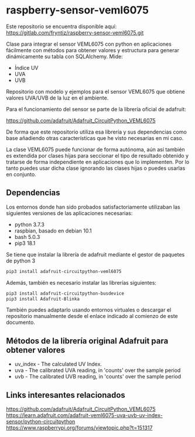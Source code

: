 # raspberry-sensor-veml6075

Este repositorio se encuentra disponible aquí:
https://gitlab.com/fryntiz/raspberry-sensor-veml6075.git

Clase para integrar el sensor VEML6075 con python en aplicaciones fácilmente con métodos para obtener valores y estructura para generar dinámicamente su tabla con SQLAlchemy. 
Mide:

- Índice UV
- UVA
- UVB

Repositorio con modelo y ejemplos para el sensor VEML6075 que obtiene valores
UVA/UVB de la luz en el ambiente.

Para el funcionamiento del sensor se parte de la librería oficial de adafruit:

https://github.com/adafruit/Adafruit_CircuitPython_VEML6075

De forma que este repositorio utiliza esa librería y sus dependencias como base
añadiendo otras características que he visto necesarias en mi caso.

La clase VEML6075 puede funcionar de forma autónoma, aún así también es
extendida por clases hijas para seccionar el tipo de resultado obtenido y
tratarse de forma independiente en aplicaciones que lo implementen. 
Por lo tanto puedes usar dicha clase ignorando las clases hijas o puedes
usarlas en conjunto.

## Dependencias

Los entornos donde han sido probados satisfactoriamente utilizaban las 
siguientes versiones de las aplicaciones necesarias:

- python 3.7.3
- raspbian, basado en debian 10.1
- bash 5.0.3
- pip3 18.1

Se tiene que instalar la librería de adafruit mediante el gestor de paquetes de
python 3

```bash
pip3 install adafruit-circuitpython-veml6075
```

Además, también es necesario instalar las librerías siguientes:

```bash
pip3 install adafruit-circuitpython-busdevice
pip3 install Adafruit-Blinka
```

También puedes adaptarlo usando entornos virtuales o descargar el repositorio
manualmente desde el enlace indicado al comienzo de este documento.

## Métodos de la librería original Adafruit para obtener valores

- uv_index - The calculated UV Index.
- uva - The calibrated UVA reading, in 'counts' over the sample period
- uvb - The calibrated UVB reading, in 'counts' over the sample period

## Links interesantes relacionados

https://github.com/adafruit/Adafruit_CircuitPython_VEML6075
https://learn.adafruit.com/adafruit-veml6075-uva-uvb-uv-index-sensor/python-circuitpython
https://www.raspberrypi.org/forums/viewtopic.php?t=151317